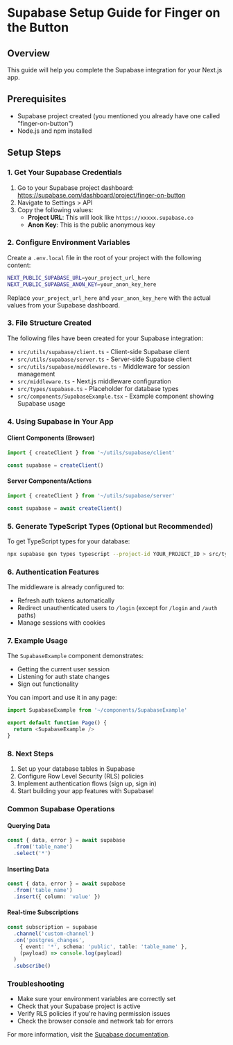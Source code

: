 # Supabase Setup Guide for Finger on the Button

## Overview
This guide will help you complete the Supabase integration for your Next.js app.

## Prerequisites
- Supabase project created (you mentioned you already have one called "finger-on-button")
- Node.js and npm installed

## Setup Steps

### 1. Get Your Supabase Credentials

1. Go to your Supabase project dashboard: https://supabase.com/dashboard/project/finger-on-button
2. Navigate to Settings > API
3. Copy the following values:
   - **Project URL**: This will look like `https://xxxxx.supabase.co`
   - **Anon Key**: This is the public anonymous key

### 2. Configure Environment Variables

Create a `.env.local` file in the root of your project with the following content:

```bash
NEXT_PUBLIC_SUPABASE_URL=your_project_url_here
NEXT_PUBLIC_SUPABASE_ANON_KEY=your_anon_key_here
```

Replace `your_project_url_here` and `your_anon_key_here` with the actual values from your Supabase dashboard.

### 3. File Structure Created

The following files have been created for your Supabase integration:

- `src/utils/supabase/client.ts` - Client-side Supabase client
- `src/utils/supabase/server.ts` - Server-side Supabase client
- `src/utils/supabase/middleware.ts` - Middleware for session management
- `src/middleware.ts` - Next.js middleware configuration
- `src/types/supabase.ts` - Placeholder for database types
- `src/components/SupabaseExample.tsx` - Example component showing Supabase usage

### 4. Using Supabase in Your App

#### Client Components (Browser)
```typescript
import { createClient } from '~/utils/supabase/client'

const supabase = createClient()
```

#### Server Components/Actions
```typescript
import { createClient } from '~/utils/supabase/server'

const supabase = await createClient()
```

### 5. Generate TypeScript Types (Optional but Recommended)

To get TypeScript types for your database:

```bash
npx supabase gen types typescript --project-id YOUR_PROJECT_ID > src/types/supabase.ts
```

### 6. Authentication Features

The middleware is already configured to:
- Refresh auth tokens automatically
- Redirect unauthenticated users to `/login` (except for `/login` and `/auth` paths)
- Manage sessions with cookies

### 7. Example Usage

The `SupabaseExample` component demonstrates:
- Getting the current user session
- Listening for auth state changes
- Sign out functionality

You can import and use it in any page:

```typescript
import SupabaseExample from '~/components/SupabaseExample'

export default function Page() {
  return <SupabaseExample />
}
```

### 8. Next Steps

1. Set up your database tables in Supabase
2. Configure Row Level Security (RLS) policies
3. Implement authentication flows (sign up, sign in)
4. Start building your app features with Supabase!

### Common Supabase Operations

#### Querying Data
```typescript
const { data, error } = await supabase
  .from('table_name')
  .select('*')
```

#### Inserting Data
```typescript
const { data, error } = await supabase
  .from('table_name')
  .insert({ column: 'value' })
```

#### Real-time Subscriptions
```typescript
const subscription = supabase
  .channel('custom-channel')
  .on('postgres_changes', 
    { event: '*', schema: 'public', table: 'table_name' },
    (payload) => console.log(payload)
  )
  .subscribe()
```

### Troubleshooting

- Make sure your environment variables are correctly set
- Check that your Supabase project is active
- Verify RLS policies if you're having permission issues
- Check the browser console and network tab for errors

For more information, visit the [Supabase documentation](https://supabase.com/docs). 